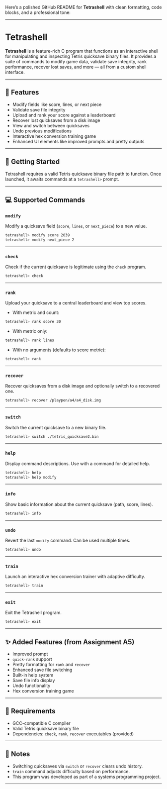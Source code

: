 Here’s a polished GitHub README for **Tetrashell** with clean formatting, code blocks, and a professional tone:

---

# Tetrashell

**Tetrashell** is a feature-rich C program that functions as an interactive shell for manipulating and inspecting Tetris quicksave binary files. It provides a suite of commands to modify game data, validate save integrity, rank performance, recover lost saves, and more — all from a custom shell interface.

---

## 🔧 Features

- Modify fields like score, lines, or next piece
- Validate save file integrity
- Upload and rank your score against a leaderboard
- Recover lost quicksaves from a disk image
- View and switch between quicksaves
- Undo previous modifications
- Interactive hex conversion training game
- Enhanced UI elements like improved prompts and pretty outputs

---

## 🚀 Getting Started

Tetrashell requires a valid Tetris quicksave binary file path to function. Once launched, it awaits commands at a `tetrashell>` prompt.

---

## 💻 Supported Commands

### `modify`
Modify a quicksave field (`score`, `lines`, or `next_piece`) to a new value.

```sh
tetrashell> modify score 2039
tetrashell> modify next_piece 2
```

---

### `check`
Check if the current quicksave is legitimate using the `check` program.

```sh
tetrashell> check
```

---

### `rank`
Upload your quicksave to a central leaderboard and view top scores.

- With metric and count:
```sh
tetrashell> rank score 30
```
- With metric only:
```sh
tetrashell> rank lines
```
- With no arguments (defaults to score metric):
```sh
tetrashell> rank
```

---

### `recover`
Recover quicksaves from a disk image and optionally switch to a recovered one.

```sh
tetrashell> recover /playpen/a4/a4_disk.img
```

---

### `switch`
Switch the current quicksave to a new binary file.

```sh
tetrashell> switch ./tetris_quicksave2.bin
```

---

### `help`
Display command descriptions. Use with a command for detailed help.

```sh
tetrashell> help
tetrashell> help modify
```

---

### `info`
Show basic information about the current quicksave (path, score, lines).

```sh
tetrashell> info
```

---

### `undo`
Revert the last `modify` command. Can be used multiple times.

```sh
tetrashell> undo
```

---

### `train`
Launch an interactive hex conversion trainer with adaptive difficulty.

```sh
tetrashell> train
```

---

### `exit`
Exit the Tetrashell program.

```sh
tetrashell> exit
```

---

## ✨ Added Features (from Assignment A5)

- Improved prompt
- `quick-rank` support
- Pretty formatting for `rank` and `recover`
- Enhanced save file switching
- Built-in help system
- Save file info display
- Undo functionality
- Hex conversion training game

---

## 📁 Requirements

- GCC-compatible C compiler
- Valid Tetris quicksave binary file
- Dependencies: `check`, `rank`, `recover` executables (provided)

---

## 📌 Notes

- Switching quicksaves via `switch` or `recover` clears undo history.
- `train` command adjusts difficulty based on performance.
- This program was developed as part of a systems programming project.

---
